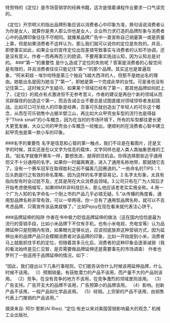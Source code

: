 特劳特的《定位》是市场营销学的经典书籍，这次是借着课程作业要求一口气读完的。

《定位》开宗明义的指出品牌形象应该以消费者心中印象为准，换句话说消费者认为你是女人，就算你是男人那么你也是女人，企业所力求打造的品牌形象与消费者心中的品牌印象往往不尽相同。就像某品牌广告中一直宣称自己销量第一或是质量上乘，但是如果消费者不这样认为，那么我们就可以说你的定位是失败的。并且，即使事实如此，如果企业的宣传定位出现差错导致事实与消费者的认知不协调，还是没有意义。作者一而再再而三的腔调，不要用事实挑战认知，因为认知总是对的。
###“第一”的重要性
是什么造成了定位的失败呢？答案是消费者的心智空间是有限的，并且消费者往往只能记住“第一”的那个品牌。其实这也是普遍现象，“阿米莉娅・埃尔哈特是第三个独自飞越大西洋的人，但那不是她出名的理由。她能出名是因为她当了“第一”，即她是第一个完成此举的女性。可是谁也没有记住第二。这时候又产生疑问，如果某个领域已经有了第一，那其他品牌如何赶上了，《定位》的观点有点激进但不无参考意义，作者的建议是再创个新的领域从而另辟蹊径的创造这个第一，而且告诫企业不要总是试图直接对领域领导者发起挑战。比如可口可乐给人的印象是经典，百事可乐就创造出了年轻人的可乐这个概念，从而在可乐销售中占据半壁江山，再比如大众甲壳虫车型的流行也是得益于“Think small”的小车概念，因为在当时的市场环境下，所有的车型都往更长更大更宽发展，大众公司的甲壳虫小车概念一经推出，便顺利的在消费者心智中建立起甲壳虫是第一款小车的印象。

###名字的重要性
名字是信息和心智的第一触点，我们不论是在看图片，还是文字的时候，其实还是在以文字为信息的载体，文字同样也是人类人类抽象思维的工具。“起名字就像开赛车一样，要想改进，就得抓住机会。你得选择那些近乎通用但又不十分通用的名字。如果你一时偏离赛道，进入了通用名称地带，那就随它去了。没有一个赛车冠军在取得胜利之前不偏离几回赛道的。”  一些命名的TIPS：1.压头韵是行之有效的命名策略，因为这样的名字更容易记。2.名字太形象，太具有指向型有时会过犹不及，尤其是用在大众消费品领域。3.公司只有在广为人知后才开始考虑使用缩写，如果IBM并非科技巨头，那么他应该老老实实用全称。4.用一个广为人知的名字命名一个刚上市的产品几乎必错无疑。5.“从传播的角度看，通用型品牌名称非常有效，可以一举两得。你一旦有了通用型品牌名称，就可以不去考虑品牌，只需宣传该品类就够了。” 比如Pejoy在现在看来就代表注心饼干。

###品牌延伸的陷阱
作者在书中极力贬低品牌延伸的做法（这在国内恰恰是最为流行的营销手段，比如小米品牌下不仅有手机，也有小米电视，充电宝等）认为品牌延伸只是短期内有效，如果眼光足够长远，应该彻底放弃这种营销方式，因为延伸出来的品牌产品只会模糊消费者对该品牌的印象，比如一开始提到小米，消费者马上就能抓住手机的定位，但随着其多元化后，消费者的这种印象会逐渐减弱（我的看法始终是见仁见智，是否需要做品牌延伸还是需要事先的市场调查） 作者也罗列了一些适用于品牌延伸的情况，如下：

“因此，我们提出以下几条行事规则，它们能告诉你什么时候该用延伸品牌，什么时候不该用。
（l）预期销量。有获胜潜力的产品不该用，而产量不大的产品则该用。
（2）竞争。在没有竞争的地方不该用，在竞争激烈的领域里则该用。
（3）广告支持。广告开支大的品牌不该用，广告预算小的品牌该用。
（4）影响。创新产品不该用，一般产品如化学品该用。
（5）经销。上货架的产品不该用，由销售代表上门推销的产品该用。”

摘录来自: 阿尔·里斯(Al Ries). “定位:有史以来对美国营销影响最大的观念.” 机械工业出版社,